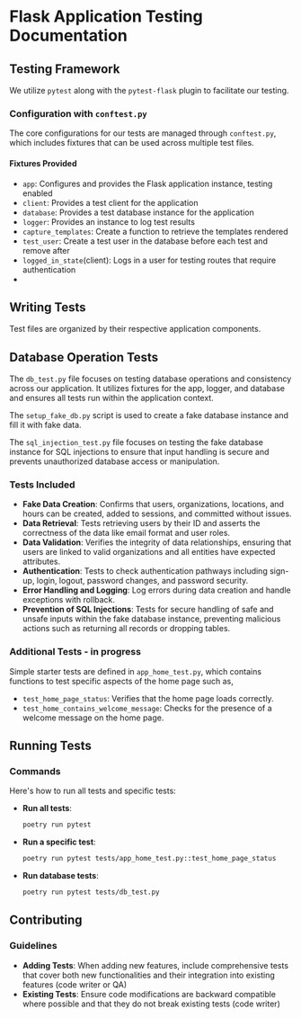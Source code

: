 # Flask Application Testing Documentation

## Testing Framework

We utilize `pytest` along with the `pytest-flask` plugin to facilitate our testing.  

### Configuration with `conftest.py`

The core configurations for our tests are managed through `conftest.py`, which includes fixtures that can be used across multiple test files.

#### Fixtures Provided

- `app`: Configures and provides the Flask application instance, testing enabled
- `client`: Provides a test client for the application
- `database`: Provides a test database instance for the application
- `logger`: Provides an instance to log test results
- `capture_templates`: Create a function to retrieve the templates rendered
- `test_user`: Create a test user in the database before each test and remove after
- `logged_in_state`(client): Logs in a user for testing routes that require authentication
- 

## Writing Tests

Test files are organized by their respective application components.

## Database Operation Tests

The `db_test.py` file focuses on testing database operations and consistency across our application.
It utilizes fixtures for the app, logger, and database and ensures all tests run within the application context.

The `setup_fake_db.py` script is used to create a fake database instance and fill it with fake data.

The `sql_injection_test.py` file focuses on testing the fake database instance for SQL injections to ensure that input handling is secure and prevents unauthorized database access or manipulation.

### Tests Included

- **Fake Data Creation**: Confirms that users, organizations, locations, and hours can be created, added to sessions, and committed without issues.
- **Data Retrieval**: Tests retrieving users by their ID and asserts the correctness of the data like email format and user roles.
- **Data Validation**: Verifies the integrity of data relationships, ensuring that users are linked to valid organizations and all entities have expected attributes.
- **Authentication**: Tests to check authentication pathways including sign-up, login, logout, password changes, and password security.
- **Error Handling and Logging**: Log errors during data creation and handle exceptions with rollback.
- **Prevention of SQL Injections**: Tests for secure handling of safe and unsafe inputs within the fake database instance, preventing malicious actions such as returning all records or dropping tables.

### Additional Tests - in progress

Simple starter tests are defined in `app_home_test.py`, which contains functions to test specific aspects of the home page such as,
- `test_home_page_status`: Verifies that the home page loads correctly.
- `test_home_contains_welcome_message`: Checks for the presence of a welcome message on the home page.

## Running Tests

### Commands

Here's how to run all tests and specific tests:

- **Run all tests**:
  ```bash
  poetry run pytest
  ```
- **Run a specific test**:
  ```bash
  poetry run pytest tests/app_home_test.py::test_home_page_status
  ```
- **Run database tests**:
  ```bash
  poetry run pytest tests/db_test.py
  ```

## Contributing

### Guidelines

- **Adding Tests**: When adding new features, include comprehensive tests that cover both new functionalities and their integration into existing features (code writer or QA)
- **Existing Tests**: Ensure code modifications are backward compatible where possible and that they do not break existing tests (code writer)

